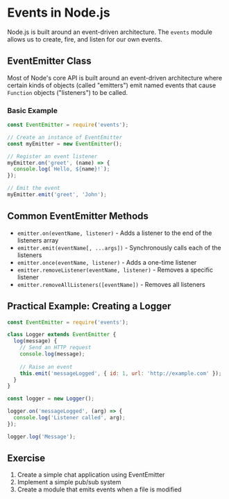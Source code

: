 # Events in Node.js

Node.js is built around an event-driven architecture. The `events` module allows us to create, fire, and listen for our own events.

## EventEmitter Class

Most of Node's core API is built around an event-driven architecture where certain kinds of objects (called "emitters") emit named events that cause `Function` objects ("listeners") to be called.

### Basic Example

```javascript
const EventEmitter = require('events');

// Create an instance of EventEmitter
const myEmitter = new EventEmitter();

// Register an event listener
myEmitter.on('greet', (name) => {
  console.log(`Hello, ${name}!`);
});

// Emit the event
myEmitter.emit('greet', 'John');
```

## Common EventEmitter Methods

- `emitter.on(eventName, listener)` - Adds a listener to the end of the listeners array
- `emitter.emit(eventName[, ...args])` - Synchronously calls each of the listeners
- `emitter.once(eventName, listener)` - Adds a one-time listener
- `emitter.removeListener(eventName, listener)` - Removes a specific listener
- `emitter.removeAllListeners([eventName])` - Removes all listeners

## Practical Example: Creating a Logger

```javascript
const EventEmitter = require('events');

class Logger extends EventEmitter {
  log(message) {
    // Send an HTTP request
    console.log(message);
    
    // Raise an event
    this.emit('messageLogged', { id: 1, url: 'http://example.com' });
  }
}

const logger = new Logger();

logger.on('messageLogged', (arg) => {
  console.log('Listener called', arg);
});

logger.log('Message');
```

## Exercise
1. Create a simple chat application using EventEmitter
2. Implement a simple pub/sub system
3. Create a module that emits events when a file is modified
